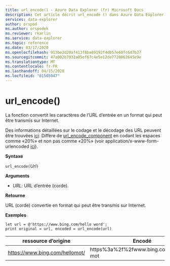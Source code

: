 ```yaml
---
title: url_encode() - Azure Data Explorer (fr) Microsoft Docs
description: Cet article décrit url_encode () dans Azure Data Explorer.
services: data-explorer
author: orspod
ms.author: orspodek
ms.reviewer: rkarlin
ms.service: data-explorer
ms.topic: reference
ms.date: 03/17/2020
ms.openlocfilehash: 913be2d20af413f8ba89192f4db57e60fc6d7b27
ms.sourcegitcommit: 47a002b7032a05ef67c4e5e12de7720062645e9e
ms.translationtype: MT
ms.contentlocale: fr-FR
ms.lasthandoff: 04/15/2020
ms.locfileid: "81505047"
---
```

# <a name="url_encode"></a>url_encode()

La fonction convertit les caractères de l’URL d’entrée en un format qui peut être transmis sur Internet. 

Des informations détaillées sur le codage et le décodage des URL peuvent être trouvées [ici](https://en.wikipedia.org/wiki/Percent-encoding).
Diffère de [url_encode_component](./urlencodecomponentfunction.md) en codant les espaces comme «20%» et non pas comme «20%» (voir application/x-www-form-urlencoded [ici](https://en.wikipedia.org/wiki/Percent-encoding)).

**Syntaxe**

`url_encode(`*Url*`)`

**Arguments**

* *URL*: URL d’entrée (corde).  

**Retourne**

URL (corde) convertie en format qui peut être transmis sur Internet.

**Exemples**

```kusto
let url = @'https://www.bing.com/hello word';
print original = url, encoded = url_encode(url)
```

|ressource d’origine|Encodé|
|---|---|
|https://www.bing.com/hellomot/|https%3a%2f%2fwww.bing.com%2fhello-mot|


 